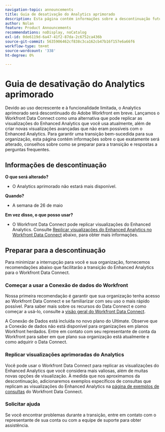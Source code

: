 ```yaml
---
navigation-topic: announcements
title: Guia de desativação do Analytics aprimorado
description: Esta página contém informações sobre a descontinuação futura do Enhanced Analytics.
author: Nolan
feature: Product Announcements
recommendations: noDisplay, noCatalog
exl-id: 0de6119d-6a47-41f2-87da-2c6752ca436b
source-git-commit: 5635906462cf838c3ca162cb47b16f157e6a66f6
workflow-type: tm+mt
source-wordcount: '338'
ht-degree: 0%

---
```


# Guia de desativação do Analytics aprimorado

Devido ao uso decrescente e à funcionalidade limitada, o Analytics aprimorado será descontinuado do Adobe Workfront em breve. Lançamos o Workfront Data Connect como uma alternativa que pode replicar as visualizações do Enhanced Analytics que você usa atualmente, além de criar novas visualizações avançadas que não eram possíveis com o Enhanced Analytics. Para garantir uma transição bem-sucedida para sua organização, esta página contém informações sobre o que exatamente será alterado, conselhos sobre como se preparar para a transição e respostas a perguntas frequentes.

## Informações de descontinuação

**O que será alterado?**

* O Analytics aprimorado não estará mais disponível.

**Quando?**

* A semana de 26 de maio

**Em vez disso, o que posso usar?**

* O Workfront Data Connect pode replicar visualizações do Enhanced Analytics. Consulte [Replicar visualizações do Enhanced Analytics no Workfront Data Connect](#replicate-enhanced-analytics-visualizations-in-workfront-data-connect) abaixo, para obter mais informações.

## Preparar para a descontinuação

Para minimizar a interrupção para você e sua organização, fornecemos recomendações abaixo que facilitarão a transição do Enhanced Analytics para o Workfront Data Connect.

### Começar a usar a Conexão de dados do Workfront

Nossa primeira recomendação é garantir que sua organização tenha acesso ao Workfront Data Connect e se familiarizar com seu uso o mais rápido possível. Para saber mais sobre os recursos do Data Connect e como começar a usá-lo, consulte a [visão geral do Workfront Data Connect](/help/quicksilver/reports-and-dashboards/data-lake/data-lake-overview.md).

A Conexão de Dados está incluída no novo plano do Ultimate<!--, and can be purchased as an add-on to the new Select and Prime plans-->. Observe que a Conexão de dados não está disponível para organizações em planos Workfront herdados. Entre em contato com seu representante de conta da Workfront para saber em que plano sua organização está atualmente e como adquirir o Data Connect.

### Replicar visualizações aprimoradas do Analytics

Você pode usar o Workfront Data Connect para replicar as visualizações do Enhanced Analytics que você considera mais valiosas, além de muitas novas opções de visualização. À medida que nos aproximamos da descontinuação, adicionaremos exemplos específicos de consultas que replicam as visualizações do Enhanced Analytics na [página de exemplos de consultas](/help/quicksilver/reports-and-dashboards/data-lake/basic-query-examples.md) do Workfront Data Connect.

### Solicitar ajuda

Se você encontrar problemas durante a transição, entre em contato com o representante de sua conta ou com a equipe de suporte para obter assistência.

<!--
## FAQ

+++ Will I be able to continue using Enhanced Analytics after the deprecation?

No, it will be completely removed from the application.
+++

+++ What do I do if my organization is on a legacy Workfront plan but I want to use Data Connect?

Contact your account representative about moving to one of the new Workfront plans.
+++
-->
